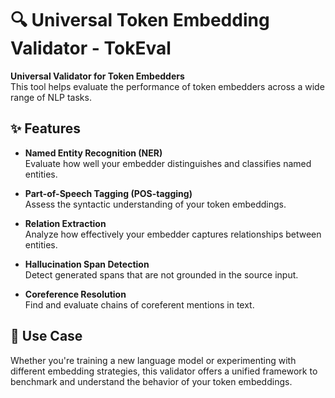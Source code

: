 # 🔍 Universal Token Embedding Validator - TokEval

**Universal Validator for Token Embedders**  
This tool helps evaluate the performance of token embedders across a wide range of NLP tasks.

## ✨ Features

- **Named Entity Recognition (NER)**  
  Evaluate how well your embedder distinguishes and classifies named entities.

- **Part-of-Speech Tagging (POS-tagging)**  
  Assess the syntactic understanding of your token embeddings.

- **Relation Extraction**  
  Analyze how effectively your embedder captures relationships between entities.

- **Hallucination Span Detection**  
  Detect generated spans that are not grounded in the source input.

- **Coreference Resolution**  
  Find and evaluate chains of coreferent mentions in text.

## 🧠 Use Case

Whether you're training a new language model or experimenting with different embedding strategies, this validator offers a unified framework to benchmark and understand the behavior of your token embeddings.
